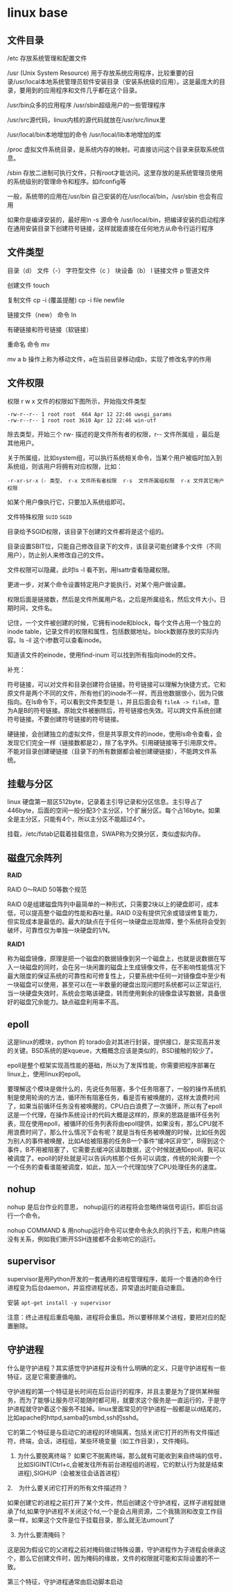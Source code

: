 # linux base

## 文件目录

/etc
存放系统管理和配置文件

/usr  (Unix System Resource)
用于存放系统应用程序，比较重要的目录/usr/local本地系统管理员软件安装目录（安装系统级的应用）。这是最庞大的目录，要用到的应用程序和文件几乎都在这个目录。

/usr/bin众多的应用程序
/usr/sbin超级用户的一些管理程序

/usr/src源代码，linux内核的源代码就放在/usr/src/linux里

/usr/local/bin本地增加的命令
/usr/local/lib本地增加的库

/proc
虚拟文件系统目录，是系统内存的映射。可直接访问这个目录来获取系统信息。

/sbin
存放二进制可执行文件，只有root才能访问。这里存放的是系统管理员使用的系统级别的管理命令和程序。如ifconfig等

一般，系统带的应用在/usr/bin   自己安装的在/usr/local/bin，/usr/sbin 也会有应用

如果你是编译安装的，最好用ln -s 源命令 /usr/local/bin，把编译安装的启动程序在通用安装目录下创建符号链接，这样就能直接在任何地方从命令行运行程序

## 文件类型

目录（d）   文件（-）  字符型文件（c ）  块设备（b） l 链接文件   p 管道文件

创建文件  touch

复制文件  cp -i  (覆盖提醒) cp -i file newfile

链接文件（new）    命令  ln

有硬链接和符号链接（软链接）

重命名  命令 mv

mv  a  b   操作上称为移动文件，a在当前目录移动成b，实现了修改名字的作用

## 文件权限

权限 r  w  x  文件的权限如下图所示，开始指文件类型

```
-rw-r--r-- 1 root root  664 Apr 12 22:46 uwsgi_params
-rw-r--r-- 1 root root 3610 Apr 12 22:46 win-utf
```

除去类型，开始三个 rw-  描述的是文件所有者的权限，r--  文件所属组 ，最后是其他用户。

关于所属组，比如system组，可以执行系统相关命令，当某个用户被临时加入到系统组，则该用户将拥有对应权限，比如：

```
-r-xr-sr-x（- 类型， r-x 文件所有者权限  r-s  文件所属组权限  r-x 文件其它用户权限 
```

如某个用户像执行它，只要加入系统组即可。

文件特殊权限  `SUID`   `SGID`

目录给予SGID权限，该目录下创建的文件都将是这个组的。

目录设置SBIT位，只能自己修改目录下的文件，该目录可能创建多个文件（不同用户），防止别人来修改自己的文件。

文件权限可以隐藏，此时ls -l 看不到，用lsattr查看隐藏权限。  

更进一步，对某个命令设置特定用户才能执行，对某个用户做设置。

权限后面是链接数，然后是文件所属用户名，之后是所属组名，然后文件大小，日期时间，文件名。

记住，一个文件被创建的时候，它拥有inode和block，每个文件占用一个独立的inode table，记录文件的权限和属性，包括数据地址。block数据存放的实际内容。ls -il  这个i参数可以查看inode。

知道该文件的einode，使用find-inum 可以找到所有指向inode的文件。

补充：

符号链接，可以对文件和目录创建符合链接。符号链接可以理解为快捷方式，它和原文件是两个不同的文件，所有他们的inode不一样，而且他数据很小，因为只做指向。在ls命令下，可以看到文件类型是 `l`，并且后面会有 `fileA -> fileB`，意为A是B的符号链接。原始文件被删除后，符号链接也失效。可以跨文件系统创建符号链接。不要创建符号链接的符号链接。

硬链接，会创建独立的虚拟文件，但是共享原文件的inode，使用ls命令查看，会发现它们完全一样（链接数都是2），除了名字外。引用硬链接等于引用原文件。不能对目录创建硬链接（目录下的所有数据都会被创建硬链接），不能跨文件系统。


## 挂载与分区 

linux 硬盘第一扇区512byte，记录着主引导记录和分区信息。主引导占了446byte，后面的空间一般分配3个主分区，1个扩展分区。每个占16byte。如果全是主分区，只能有4个，所以主分区不能超过4个。

挂载，/etc/fstab记载着挂载信息，SWAP称为交换分区，类似虚拟内存。

## 磁盘冗余阵列  

**RAID**

RAID 0～RAID 50等数个规范

RAID 0是组建磁盘阵列中最简单的一种形式，只需要2块以上的硬盘即可，成本低，可以提高整个磁盘的性能和吞吐量。RAID 0没有提供冗余或错误修复能力，但实现成本是最低的。最大的缺点在于任何一块硬盘出现故障，整个系统将会受到破坏，可靠性仅为单独一块硬盘的1/N。

**RAID1**

称为磁盘镜像，原理是把一个磁盘的数据镜像到另一个磁盘上，也就是说数据在写入一块磁盘的同时，会在另一块闲置的磁盘上生成镜像文件，在不影响性能情况下最大限度的保证系统的可靠性和可修复性上，只要系统中任何一对镜像盘中至少有一块磁盘可以使用，甚至可以在一半数量的硬盘出现问题时系统都可以正常运行,当一块硬盘失效时，系统会忽略该硬盘，转而使用剩余的镜像盘读写数据，具备很好的磁盘冗余能力。缺点磁盘利用率不高。

## epoll

这是linux的模块，python 的 torado会对其进行封装，提供接口，是实现高并发的关键。BSD系统的是kqueue，大概概念应该是类似的，BSD接触的较少了。

epoll是整个框架实现高性能的基础，所以为了发挥性能，你需要把程序部署在linux上，使用linux的epoll。 
  
要理解这个模块是做什么的，先说任务阻塞，多个任务阻塞了，一般的操作系统机制是使用轮询的方法，循环所有阻塞任务，看是否有被唤醒的，这样太浪费时间了，如果当前循环任务没有被唤醒的，CPU白白浪费了一次循环，所以有了epoll 这是一个代理，在操作系统设计的代码大概是这样的，原来的思路是循环任务列表，现在使用epoll，被循环的任务列表将由epoll提供，如果没有，那么CPU就不用浪费时间了，那么什么情况下会有呢？就是当有任务被唤醒的时候，比如任务因为别人的事件被唤醒，比如A给被阻塞的任务B一个事件“缓冲区非空”，B得到这个事件，B不用被阻塞了，它需要去缓冲区读取数据，这个时候就通知epoll，我可以被调度了。epoll的好处就是可以告诉内核那个任务可以调度，传统的轮询要一个一个任务的查看谁能被调度，如此，加入一个代理加快了CPU处理任务的速度。

## nohup

nohup 是后台作业的意思， nohup运行的进程将会忽略终端信号运行。即后台运行一个命令。 

nohup COMMAND & 用nohup运行命令可以使命令永久的执行下去，和用户终端没有关系，例如我们断开SSH连接都不会影响它的运行。

## supervisor

supervisor是用Python开发的一套通用的进程管理程序，能将一个普通的命令行进程变为后台daemon，并监控进程状态，异常退出时能自动重启。

安装 `apt-get install -y supervisor`

注意：终止进程后重启电脑，进程将会重启。所以要移除某个进程，要把对应的配置删除。

## 守护进程

什么是守护进程？其实感觉守护进程并没有什么明确的定义，只是守护进程有一些特征，这是它需要遵循的。

守护进程的第一个特征是长时间在后台运行的程序，并且主要是为了提供某种服务，而为了能够让服务尽可能随时都可用，就要求这个服务是一直运行的，于是守护进程就守护着这个服务不挂掉。linux里面常见的守护进程一般都是以d结尾的，比如apache的httpd,samba的smbd,ssh的sshd。

它的第二个特征是与启动它的进程的环境隔离，包括关闭它打开的所有文件描述符，终端，会话，进程组，某些环境变量（如工作目录），文件掩码。

1. 为什么要脱离终端？
如果它不脱离终端，那么就有可能收到来自终端的信号，比如SIGINT(Ctrl+c,会被发往所有前台进程组的进程，它的默认行为就是结束进程),SIGHUP（会被发往会话首进程）

2.　为什么要关闭它打开的所有文件描述符？

如果创建它的进程之前打开了某个文件，然后创建这个守护进程，这样子进程就继承了fd,如果守护进程不关闭这个fd,一个是会占用资源，二个我猜测和改变工作目录一样，如果这个文件是位于挂载目录，那么就无法umount了

3. 为什么要清掩码？

这是因为假设它的父进程之前对掩码做过特殊设置，守护进程作为子进程会继承这个，那么它创建文件时，因为掩码的缘故，文件的权限就可能和实际设置的不一致。

第三个特征，守护进程通常由启动脚本启动





